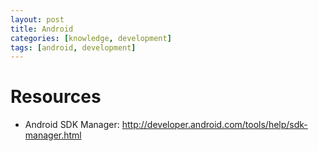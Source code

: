 ```yaml
---
layout: post
title: Android
categories: [knowledge, development]
tags: [android, development]
---
```


Resources
============
 * Android SDK Manager:
 <http://developer.android.com/tools/help/sdk-manager.html>

